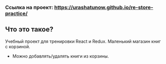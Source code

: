 ### Ссылка на проект: https://urashatunow.github.io/re-store-practice/

## Что это такое?
 Учебный проект для тренировки React и Redux. 
 Маленький магазин книг с корзиной.

- Можно добавлять/удалять книги из корзины.
